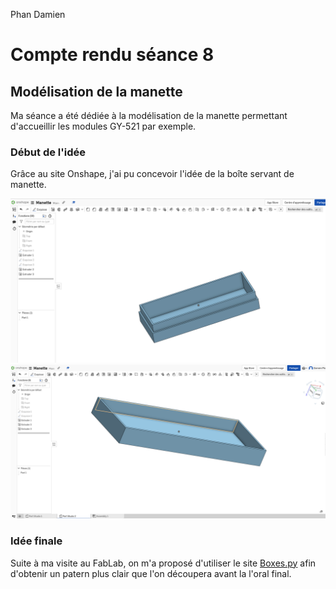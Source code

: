 Phan Damien

# Compte rendu séance 8

##  Modélisation de la manette 

Ma séance a été dédiée à la modélisation de la manette permettant d'accueillir les modules GY-521 par exemple.

### Début de l'idée 

Grâce au site Onshape, j'ai pu concevoir l'idée de la boîte servant de manette.

![1ère partie](./res/Manette1.png)
![2ème partie](./res/Manette2.png)

### Idée finale

Suite à ma visite au FabLab, on m'a proposé d'utiliser le site [Boxes.py](https://www.festi.info/boxes.py/) afin d'obtenir un patern plus clair que l'on découpera avant la l'oral final.



